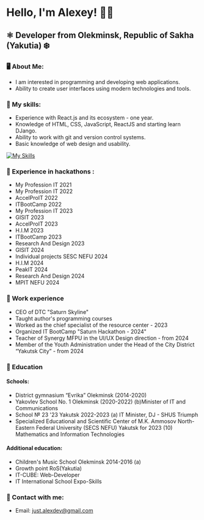 # Hello, I'm Alexey! 👋🏻

## ⚛️ Developer from Olekminsk, Republic of Sakha (Yakutia) ❄️

### 🖥️ About Me:

- I am interested in programming and developing web applications.
- Ability to create user interfaces using modern technologies and tools.

### 🧠 My skills:

- Experience with React.js and its ecosystem - one year.
- Knowledge of HTML, CSS, JavaScript, ReactJS and starting learn DJango.
- Ability to work with git and version control systems.
- Basic knowledge of web design and usability.

[![My Skills](https://skillicons.dev/icons?i=html,css,js,ts,python,git,react,django,tailwindcss,figma,github,linux,nodejs)](https://skillicons.dev)

### 💎 Experience in hackathons :

- My Profession IT 2021
- My Profession IT 2022
- AccelProIT 2022
- ITBootCamp 2022
- My Profession IT 2023
- GISIT 2023
- AccelProIT 2023
- H.I.M 2023
- ITBootCamp 2023
- Research And Design 2023
- GISIT 2024
- Individual projects SESC NEFU 2024
- H.I.M 2024
- PeakIT 2024
- Research And Design 2024
- MPIT NEFU 2024

### 💾 Work experience

- CEO of DTC "Saturn Skyline"
- Taught author's programming courses
- Worked as the chief specialist of the resource center - 2023
- Organized IT BootCamp "Saturn Hackathon - 2024"
- Teacher of  Synergy MFPU in the UI/UX Design direction - from 2024
- Member of the Youth Administration under the Head of the City District “Yakutsk City” - from 2024

### 📕 Education
#### Schools:
- District gymnasium “Evrika” Olekminsk (2014-2020)
- Yakovlev School No. 1 Olekminsk (2020-2022) (b)Minister of IT and Communications
- School № 23 '23 Yakutsk 2022-2023 (a) IT Minister, DJ - SHUS Triumph
- Specialized Educational and Scientific Center of M.K. Ammosov North-Eastern Federal University (SECS NEFU) Yakutsk for 2023 (10) Mathematics and Information Technologies

#### Additional education:
- Children's Music School Olekminsk 2014-2016 (a)
- Growth point RoS(Yakutia)
- IT-CUBE: Web-Developer
- IT International School Expo-Skills
  
### 📧 Contact with me:

- Email: just.alexdev@gmail.com

